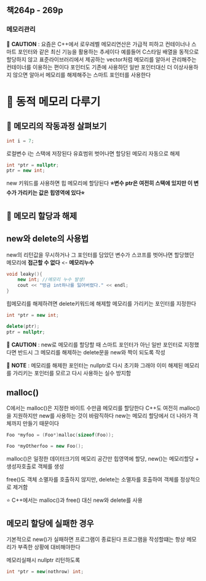 책264p - 269p
---

### 메모리관리

:pushpin: **CAUTION** : 요즘은 C++에서 로우레벨 메모리연산은 가급적 피하고 컨테이너나 스마트 포인터와 같은 최신 기능을 활용하는 추세이다 예를들어 C스타일 배열을 동적으로 할당하지 않고 표준라이브러리에서 제공하는 vector처럼 메모리를 알아서 관리해주는 컨테이너를 이용하는 편이다 포인터도 기존에 사용하던 일반 포인터대신 더 이상사용하지 않으면 알아서 메모리를 해제해주는 스마트 포인터를 사용한다

# :pushpin: 동적 메모리 다루기
## :pushpin: 메모리의 작동과정 살펴보기
```cpp
int i = 7;
``` 
로컬변수 i는 스택에 저장된다 유효범위 벗어나면 할당된 메모리 자동으로 해제

```cpp
int *ptr = nullptr;
ptr = new int;
```
new 키워드를 사용하면 힙 메모리에 할당된다 **:star:변수 ptr은 여전히 스택에 있지만 이 변수가 가리키는 값은 힙영역에 있다:star:**

## :pushpin: 메모리 할당과 해제
## new와 delete의 사용법
new의 리턴값을 무시하거나 그 포인터를 담았던 변수가 스코프를 벗어나면 할당했던 메모리에 **접근할 수 없다** <- **메모리누수**

```cpp
void leaky(){
    new int; //메모리 누수 발생!
    cout << "방금 int하나를 잃어버렸다." << endl;
}
```

힙메모리를 해제하려면 delete키워드에 해제할 메모리를 가리키는 포인터를 지정한다
```cpp
int *ptr = new int;

delete(ptr);
ptr = nullptr;
```

:pushpin: **CAUTION** : new로 메모리를 할당할 때 스마트 포인터가 아닌 일반 포인터로 지정했다면 반드시 그 메모리를 해제하는 delete문을 new와 짝이 되도록 작성

:pushpin: **NOTE** : 메모리를 해제한 포인터는 nullptr로 다시 초기화 그래야 이미 해제된 메모리를 가리키는 포인터를 모르고 다시 사용하는 실수 방지함

## malloc()
C에서는 malloc()은 지정한 바이트 수만큼 메모리를 할당한다 C++도 여전히 malloc()을 지원하지만 new를 사용하는 것이 바람직하다 new는 메모리 할당에서 더 나아가 객체까지 만들기 때문이다

```cpp
Foo *myfoo = (Foo*)malloc(sizeof(Foo));

Foo *myOtherfoo = new Foo();
```
malloc()은 일정한 데이터크기의 메모리 공간만 힙영역에 할당, new()는 메모리할당 + 생성자호출로 객체를 생성

free()도 객체 소멸자를 호출하지 않지만, delete는 소멸자를 호출하여 객체를 정상적으로 제거함

:star: C++에서는 malloc()과 free() 대신 new와 delete를 사용

## 메모리 할당에 실패한 경우
기본적으로 new()가 실패하면 프로그램이 종료된다 프로그램을 작성할떄는 항상 메모리가 부족한 상황에 대비해야한다

메모리실패시 nullptr 리턴하도록

```cpp
int *ptr = new(nothrow) int;
```